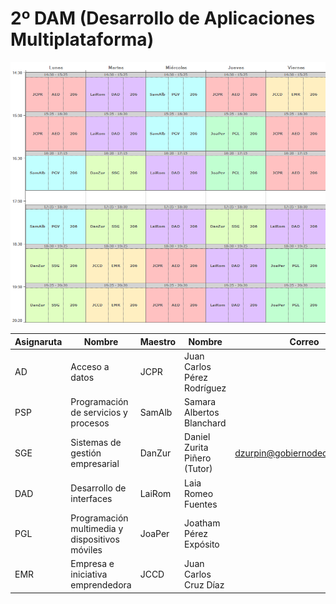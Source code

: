 # 2º DAM (Desarrollo de Aplicaciones Multiplataforma)

![Horario DAM 2021/2022](./Horario_DAM_21-22.png)

| Asignaruta | Nombre | Maestro | Nombre | Correo |
| -- | -- | -- | -- | -- |
| AD | Acceso a datos | JCPR | Juan Carlos Pérez Rodríguez | |
| PSP | Programación de servicios y procesos | SamAlb | Samara Albertos Blanchard | |
| SGE | Sistemas de gestión empresarial | DanZur | Daniel Zurita Piñero (Tutor) | dzurpin@gobiernodecanarias.org |
| DAD | Desarrollo de interfaces | LaiRom | Laia Romeo Fuentes | |
| PGL | Programación multimedia y dispositivos móviles | JoaPer | Joatham Pérez Expósito | |
| EMR | Empresa e iniciativa emprendedora | JCCD | Juan Carlos Cruz Díaz | |